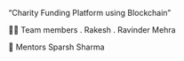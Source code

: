   “Charity Funding Platform using Blockchain”
  
  👨‍💻 Team members
.  Rakesh 
.  Ravinder Mehra

🙏 Mentors
Sparsh Sharma 

